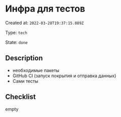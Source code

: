 # Инфра для тестов

Created at: `2022-03-28T19:37:15.889Z`

Type: `tech`

State: `done`

## Description
- необходимые пакеты
- GitHub CI (запуск покрытия и отправка данных)
- Сами тесты

## Checklist
empty
